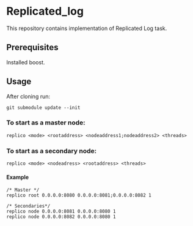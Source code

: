# Replicated_log

This repository contains implementation of Replicated Log task.

## Prerequisites

Installed boost.

## Usage

After cloning run:

  ```
git submodule update --init
  ```
### To start as a master node:
  ```
replico <mode> <rootaddress> <nodeaddress1;nodeaddress2> <threads>
  ```

### To start as a secondary node:
  ```
replico <mode> <nodeadress> <rootaddress> <threads>
 ```
#### Example
 ```
/* Master */
 replico root 0.0.0.0:8080 0.0.0.0:8081;0.0.0.0:8082 1

/* Secondaries*/
replico node 0.0.0.0:8081 0.0.0.0:8080 1
replico node 0.0.0.0:8082 0.0.0.0:8080 1
 ```
